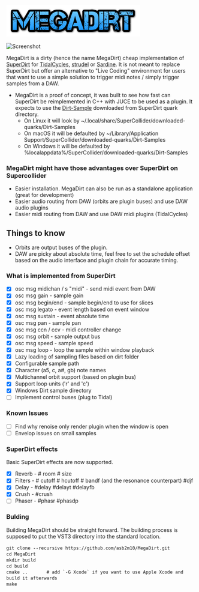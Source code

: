 ![MegaDirt](assets/logo.png)

![Screenshot](assets/MegadirtScreenshot.png)

MegaDirt is a dirty (hence the name MegaDirt) cheap implementation of [SuperDirt](https://github.com/musikinformatik/SuperDirt)
for [TidalCycles](https://tidalcycles.org/), [strudel](https://strudel.cc/) or [Sardine](https://github.com/Bubobubobubobubo/sardine).
It is not meant to replace SuperDirt but offer an alternative to "Live Coding" environment for users that want to use a simple solution
to trigger midi notes / simply trigger samples from a DAW.

* MegaDirt is a proof of concept, it was built to see how fast can SuperDirt be reimplemented in
C++ with JUCE to be used as a plugin. It expects to use the [Dirt-Sample](https://github.com/tidalcycles/Dirt-Samples)
downloaded from SuperDirt quark directory.
  * On Linux it will look by ~/.local/share/SuperCollider/downloaded-quarks/Dirt-Samples
  * On macOS it will be defaulted by ~/Library/Application Support/SuperCollider/downloaded-quarks/Dirt-Samples
  * On Windows it will be defaulted by %localappdata%/SuperCollider/downloaded-quarks/Dirt-Samples


### MegaDirt might have those advantages over SuperDirt on Supercollider
* Easier installation. MegaDirt can also be run as a standalone application (great for development)
* Easier audio routing from DAW (orbits are plugin buses) and use DAW audio plugins
* Easier midi routing from DAW and use DAW midi plugins (TidalCycles)

## Things to know

* Orbits are output buses of the plugin.
* DAW are picky about absolute time, feel free to set the schedule offset based on the audio interface and plugin chain for accurate timing.

### What is implemented from SuperDirt

- [x] osc msg midichan / s "midi" - send midi event from DAW
- [x] osc msg gain - sample gain
- [x] osc msg begin/end - sample begin/end to use for slices
- [x] osc msg legato - event length based on event window
- [x] osc msg sustain - event absolute time
- [x] osc msg pan - sample pan
- [x] osc msg ccn / ccv - midi controller change
- [x] osc msg orbit - sample output bus
- [x] osc msg speed - sample speed
- [x] osc msg loop - loop the sample within window playback
- [x] Lazy loading of sampling files based on dirt folder
- [x] Configurable sample path
- [x] Character (a5, c, a#, gb) note names
- [x] Multichannel orbit support (based on plugin bus)
- [x] Support loop units ('r' and 'c')
- [X] Windows Dirt sample directory
- [ ] Implement control buses (plug to Tidal)

### Known Issues
- [ ] Find why renoise only render plugin when the window is open
- [ ] Envelop issues on small samples

### SuperDirt effects

Basic SuperDirt effects are now supported.

- [x] Reverb - # room # size
- [x] Filters - # cutoff # hcutoff # bandf (and the resonance counterpart) #djf
- [x] Delay - #delay #delayt #delayfb
- [x] Crush - #crush
- [ ] Phaser - #phasr #phasdp

### Bulding

Building MegaDirt should be straight forward. The building process is supposed to put the VST3 directory into the standard location.

    git clone --recursive https://github.com/asb2m10/MegaDirt.git
    cd MegaDirt
    mkdir build
    cd build
    cmake ..       # add `-G Xcode` if you want to use Apple Xcode and build it afterwards
    make

